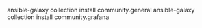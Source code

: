ansible-galaxy collection install community.general
ansible-galaxy collection install community.grafana
